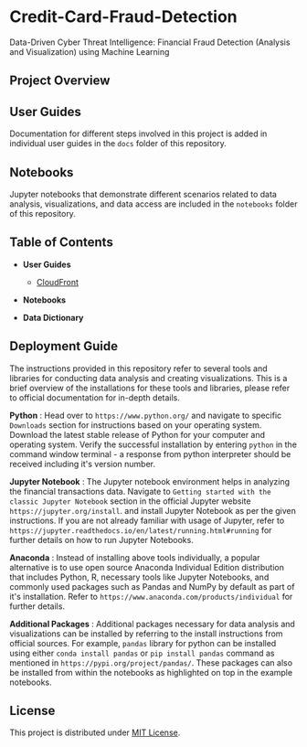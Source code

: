# Credit-Card-Fraud-Detection

Data-Driven Cyber Threat Intelligence: Financial Fraud Detection (Analysis and Visualization) using Machine Learning

## Project Overview

## User Guides

Documentation for different steps involved in this project is added in individual user guides in the `docs` folder of this repository.

## Notebooks

Jupyter notebooks that demonstrate different scenarios related to data analysis, visualizations, and data access are included in the `notebooks` folder of this repository.

## Table of Contents

- **User Guides**

  - [CloudFront](https://github.com/UBC-CIC/Sea_Around_Us_Spatial_Catch/blob/main/docs/00%20-%20CloudFront_setup.md)

- **Notebooks**
- **Data Dictionary**

## Deployment Guide

The instructions provided in this repository refer to several tools and libraries for conducting data analysis and creating visualizations. This is a brief overview of the installations for these tools and libraries, please refer to official documentation for in-depth details.

**Python** : Head over to `https://www.python.org/` and navigate to specific `Downloads` section for instructions based on your operating system. Download the latest stable release of Python for your computer and operating system. Verify the successful installation by entering `python` in the command window terminal - a response from python interpreter should be received including it's version number.

**Jupyter Notebook** : The Jupyter notebook environment helps in analyzing the financial transactions data. Navigate to `Getting started with the classic Jupyter Notebook` section in the official Jupyter website `https://jupyter.org/install`. and install Jupyter Notebook as per the given instructions. If you are not already familiar with usage of Jupyter, refer to `https://jupyter.readthedocs.io/en/latest/running.html#running` for further details on how to run Jupyter Notebooks.

**Anaconda** : Instead of installing above tools individually, a popular alternative is to use open source Anaconda Individual Edition distribution that includes Python, R, necessary tools like Jupyter Notebooks, and commonly used packages such as Pandas and NumPy by default as part of it's installation. Refer to `https://www.anaconda.com/products/individual` for further details.

**Additional Packages** : Additional packages necessary for data analysis and visualizations can be installed by referring to the install instructions from official sources. For example, `pandas` library for python can be installed using either `conda install pandas` or `pip install pandas` command as mentioned in `https://pypi.org/project/pandas/`. These packages can also be installed from within the notebooks as highlighted on top in the example notebooks.

## License

This project is distributed under [MIT License](https://github.com/PratimaScripts/Credit-Card-Fraud-Detection/blob/main/LICENSE).
